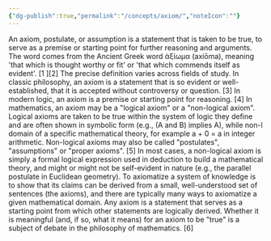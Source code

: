 ```yaml
---
{"dg-publish":true,"permalink":"/concepts/axiom/","noteIcon":""}
---
```



An axiom, postulate, or assumption is a statement that is taken to be true, to serve as a premise or starting point for further reasoning and arguments. The word comes from the Ancient Greek word ἀξίωμα (axíōma), meaning 'that which is thought worthy or fit' or 'that which commends itself as evident'. [1 ][2] The precise definition varies across fields of study. In classic philosophy, an axiom is a statement that is so evident or well-established, that it is accepted without controversy or question. [3] In modern logic, an axiom is a premise or starting point for reasoning. [4] In mathematics, an axiom may be a "logical axiom" or a "non-logical axiom". Logical axioms are taken to be true within the system of logic they define and are often shown in symbolic form (e.g., (A and B) implies A), while non-l domain of a specific mathematical theory, for example a + 0 = a in integer arithmetic. Non-logical axioms may also be called "postulates", "assumptions" or "proper axioms". [5] In most cases, a non-logical axiom is simply a formal logical expression used in deduction to build a mathematical theory, and might or might not be self-evident in nature (e.g., the parallel postulate in Euclidean geometry). To axiomatize a system of knowledge is to show that its claims can be derived from a small, well-understood set of sentences (the axioms), and there are typically many ways to axiomatize a given mathematical domain. Any axiom is a statement that serves as a starting point from which other statements are logically derived. Whether it is meaningful (and, if so, what it means) for an axiom to be "true" is a subject of debate in the philosophy of mathematics. [6]
